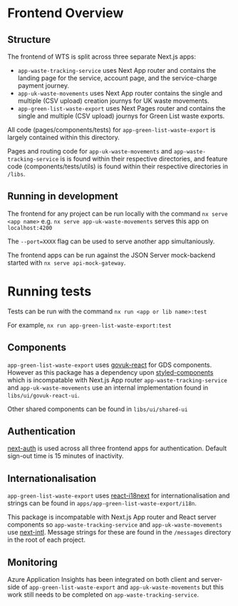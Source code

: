 # Frontend Overview

## Structure

The frontend of WTS is split across three separate Next.js apps:

- `app-waste-tracking-service` uses Next App router and contains the landing page for the service, account page, and the service-charge payment journey.
- `app-uk-waste-movements` uses Next App router contains the single and multiple (CSV upload) creation journys for UK waste movements.
- `app-green-list-waste-export` uses Next Pages router and contains the single and multiple (CSV upload) journys for Green List waste exports.

All code (pages/components/tests) for `app-green-list-waste-export` is largely contained within this directory.

Pages and routing code for `app-uk-waste-movements` and `app-waste-tracking-service` is is found within their respective directories, and feature code (components/tests/utils) is found within their respective directories in `/libs`.

## Running in development

The frontend for any project can be run locally with the command `nx serve <app name>` e.g. `nx serve app-uk-waste-movements` serves this app on `localhost:4200`

The `--port=XXXX` flag can be used to serve another app simultaniously.

The frontend apps can be run against the JSON Server mock-backend started with `nx serve api-mock-gateway`.

# Running tests

Tests can be run with the command `nx run <app or lib name>:test`

For example, `nx run app-green-list-waste-export:test`

## Components

`app-green-list-waste-export` uses [govuk-react](https://github.com/govuk-react/govuk-react) for GDS components. However as this package has a dependency upon [styled-components](https://www.npmjs.com/package/styled-components) which is incompatable with Next.js App router `app-waste-tracking-service` and `app-uk-waste-movements` use an internal implementation found in `libs/ui/govuk-react-ui`.

Other shared components can be found in `libs/ui/shared-ui`

## Authentication

[next-auth](https://www.npmjs.com/package/next-auth) is used across all three frontend apps for authentication. Default sign-out time is 15 minutes of inactivity.

## Internationalisation

`app-green-list-waste-export` uses [react-i18next](https://www.npmjs.com/package/react-i18next) for internationalisation and strings can be found in `apps/app-green-list-waste-export/i18n`.

This package is incompatable with Next.js App router and React server components so `app-waste-tracking-service` and `app-uk-waste-movements` use [next-intl](https://www.npmjs.com/package/next-intl). Message strings for these are found in the `/messages` directory in the root of each project.

## Monitoring

Azure Application Insights has been integrated on both client and server-side of `app-green-list-waste-export` and `app-uk-waste-movements` but this work still needs to be completed on `app-waste-tracking-service`.
